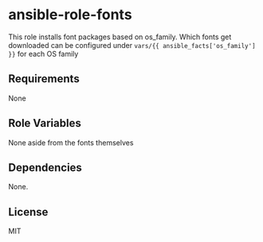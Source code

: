 ansible-role-fonts
=========

This role installs font packages based on os_family. Which fonts get downloaded
can be configured under `vars/{{ ansible_facts['os_family'] }}` for each OS family

Requirements
------------

None

Role Variables
--------------

None aside from the fonts themselves

Dependencies
------------

None.

License
-------

MIT
